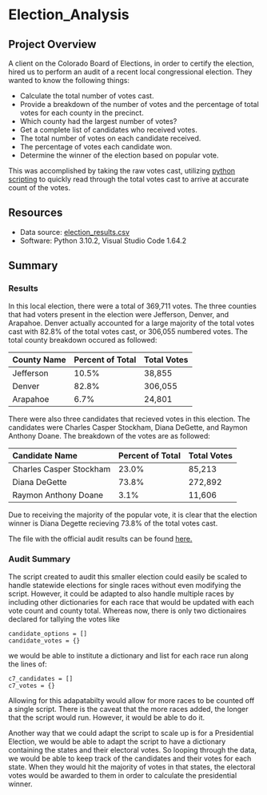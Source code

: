 # Election_Analysis
## Project Overview
A client on the Colorado Board of Elections, in order to certify the election, hired us to perform an audit of a recent local congressional election. They wanted to know the following things:

- Calculate the total number of votes cast.
- Provide a breakdown of the number of votes and the percentage of total votes for each county in the precinct.
- Which county had the largest number of votes?
- Get a complete list of candidates who received votes.
- The total number of votes on each candidate received.
- The percentage of votes each candidate won.
- Determine the winner of the election based on popular vote.

This was accomplished by taking the raw votes cast, utilizing [python scripting](https://github.com/aKnownSaltMine/Election_Analysis/blob/main/PyPoll_Challenge.py) to quickly read through the total votes cast to arrive at accurate count of the votes.

## Resources
- Data source: [election_results.csv](https://github.com/aKnownSaltMine/Election_Analysis/blob/main/Resources/election_results.csv)
- Software: Python 3.10.2, Visual Studio Code 1.64.2

## Summary
### Results
In this local election, there were a total of 369,711 votes. The three counties that had voters present in the election were Jefferson, Denver, and Arapahoe. Denver actually accounted for a large majority of the total votes cast with 82.8% of the total votes cast, or 306,055 numbered votes. The total county breakdown occured as followed:

| County Name | Percent of Total | Total Votes |
| :---------- | :--------------- | :---------- |
| Jefferson   | 10.5%            | 38,855      |
| Denver      | 82.8%            | 306,055     |
| Arapahoe    | 6.7%             | 24,801      |


There were also three candidates that recieved votes in this election. The candidates were Charles Casper Stockham, Diana DeGette, and Raymon Anthony Doane. The breakdown of the votes are as followed:

| Candidate Name          | Percent of Total | Total Votes |
| :---------------------- | :--------------- | :---------- |
| Charles Casper Stockham | 23.0%            | 85,213      |
| Diana DeGette           | 73.8%            | 272,892     |
| Raymon Anthony Doane    | 3.1%             | 11,606      |

Due to receiving the majority of the popular vote, it is clear that the election winner is Diana Degette recieving 73.8% of the total votes cast. 

The file with the official audit results can be found [here.](https://github.com/aKnownSaltMine/Election_Analysis/blob/main/analysis/election_analysis.txt)

### Audit Summary
The script created to audit this smaller election could easily be scaled to handle statewide elections for single races without even modifying the script. However, it could be adapted to also handle multiple races by including other dictionaries for each race that would be updated with each vote count and county total. Whereas now, there is only two dictionaires declared for tallying the votes like 

```
candidate_options = []
candidate_votes = {}
```

we would be able to institute a dictionary and list for each race run along the lines of:
```
c7_candidates = []
c7_votes = {}
```

Allowing for this adapatabilty would allow for more races to be counted off a single script. There is the caveat that the more races added, the longer that the script would run. However, it would be able to do it. 

Another way that we could adapt the script to scale up is for a Presidential Election, we would be able to adapt the script to have a dictionary containing the states and their electoral votes. So looping through the data, we would be able to keep track of the candidates and their votes for each state. When they would hit the majority of votes in that states, the electoral votes would be awarded to them in order to calculate the presidential winner. 